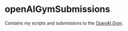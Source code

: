 # openAIGymSubmissions
Contains my scripts and submissions to the [OpenAI Gym](https://gym.openai.com).
